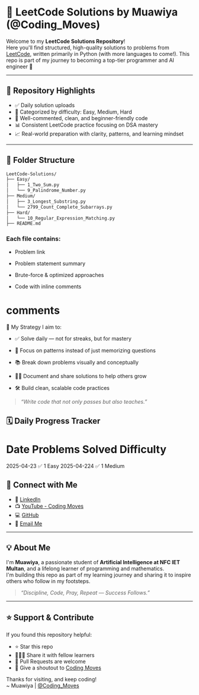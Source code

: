 # 🚀 LeetCode Solutions by Muawiya (@Coding_Moves)

Welcome to my **LeetCode Solutions Repository**!  
Here you'll find structured, high-quality solutions to problems from [LeetCode](https://leetcode.com/u/Moavia_Amir/), written primarily in Python (with more languages to come!). This repo is part of my journey to becoming a top-tier programmer and AI engineer 💪

---

## 📌 Repository Highlights

- ✅ Daily solution uploads
- 🧠 Categorized by difficulty: Easy, Medium, Hard
- 💬 Well-commented, clean, and beginner-friendly code
- 📊 Consistent LeetCode practice focusing on DSA mastery
- 📈 Real-world preparation with clarity, patterns, and learning mindset

---

## 📂 Folder Structure

```bash
LeetCode-Solutions/
├── Easy/
│   ├── 1_Two_Sum.py
│   └── 9_Palindrome_Number.py
├── Medium/
│   ├── 3_Longest_Substring.py
│   └── 2799_Count_Complete_Subarrays.py
├── Hard/
│   └── 10_Regular_Expression_Matching.py
├── README.md
```
### Each file contains:

+ Problem link

+ Problem statement summary

+ Brute-force & optimized approaches

+ Code with inline comments

# comments

🧠 My Strategy
I aim to:

+ ✅ Solve daily — not for streaks, but for mastery

+ 🔄 Focus on patterns instead of just memorizing questions

+ 📚 Break down problems visually and conceptually

+ 🧑‍🏫 Document and share solutions to help others grow

+ 🛠️ Build clean, scalable code practices

> *“Write code that not only passes but also teaches.”*

## 🗓️ Daily Progress Tracker

# Date	    Problems Solved	   Difficulty
2025-04-23	   ✅ 1	               Easy
2025-04-224    ✅ 1                Medium

## 🔗 Connect with Me

- 💼 [LinkedIn](https://linkedin.com/in/contactmuawia)
- 📺 [YouTube - Coding Moves](https://youtube.com/@Coding_Moves)
- 💻 [GitHub](https://github.com/Muawiya-contact)
- 📧 [Email Me](mailto:contactmuawia@gmail.com)

---

## 💡 About Me

I'm **Muawiya**, a passionate student of **Artificial Intelligence at NFC IET Multan**, and a lifelong learner of programming and mathematics.  
I'm building this repo as part of my learning journey and sharing it to inspire others who follow in my footsteps.

> *“Discipline, Code, Pray, Repeat — Success Follows.”*

---

## ⭐ Support & Contribute

If you found this repository helpful:

- ⭐ Star this repo  
- 🧑‍🤝‍🧑 Share it with fellow learners  
- 🤝 Pull Requests are welcome  
- 📢 Give a shoutout to [Coding Moves](https://youtube.com/@Coding_Moves)

Thanks for visiting, and keep coding!  
~ Muawiya | [@Coding_Moves](https://youtube.com/@Coding_Moves)




  
